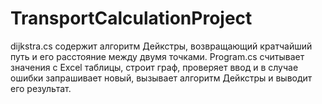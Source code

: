 # TransportCalculationProject
dijkstra.cs содержит алгоритм Дейкстры, возвращающий кратчайший путь и его расстояние между двумя точками.
Program.cs считывает значения с Excel таблицы, строит граф, проверяет ввод и в случае ошибки запрашивает новый, вызывает алгоритм Дейкстры и выводит его результат.
